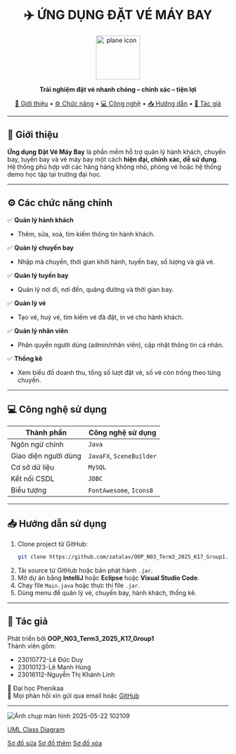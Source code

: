 <h1 align="center">✈️ ỨNG DỤNG ĐẶT VÉ MÁY BAY</h1>

<p align="center">
  <img src="https://cdn-icons-png.flaticon.com/512/34/34627.png" width="100" alt="plane icon" />
</p>

<p align="center"><strong>Trải nghiệm đặt vé nhanh chóng – chính xác – tiện lợi</strong></p>

<p align="center">
  <a href="#giới-thiệu">📘 Giới thiệu</a> • 
  <a href="#chức-năng">⚙️ Chức năng</a> • 
  <a href="#công-nghệ">💻 Công nghệ</a> • 
  <a href="#hướng-dẫn">📥 Hướng dẫn</a> • 
  <a href="#tác-giả">👤 Tác giả</a>
</p>

---

## 📘 Giới thiệu

**Ứng dụng Đặt Vé Máy Bay** là phần mềm hỗ trợ quản lý hành khách, chuyến bay, tuyến bay và vé máy bay một cách **hiện đại, chính xác, dễ sử dụng**.  
Hệ thống phù hợp với các hãng hàng không nhỏ, phòng vé hoặc hệ thống demo học tập tại trường đại học.

---

## ⚙️ Các chức năng chính <a name="chức-năng"></a>

✅ **Quản lý hành khách**
- Thêm, sửa, xoá, tìm kiếm thông tin hành khách.

✅ **Quản lý chuyến bay**
- Nhập mã chuyến, thời gian khởi hành, tuyến bay, số lượng và giá vé.

✅ **Quản lý tuyến bay**
- Quản lý nơi đi, nơi đến, quãng đường và thời gian bay.

✅ **Quản lý vé**
- Tạo vé, huỷ vé, tìm kiếm vé đã đặt, in vé cho hành khách.

✅ **Quản lý nhân viên**
- Phân quyền người dùng (admin/nhân viên), cập nhật thông tin cá nhân.

✅ **Thống kê**
- Xem biểu đồ doanh thu, tổng số lượt đặt vé, số vé còn trống theo từng chuyến.

---

## 💻 Công nghệ sử dụng <a name="công-nghệ"></a>

| Thành phần       | Công nghệ sử dụng       |
|------------------|-------------------------|
| Ngôn ngữ chính   | `Java`                  |
| Giao diện người dùng | `JavaFX`, `SceneBuilder` |
| Cơ sở dữ liệu     | `MySQL`                 |
| Kết nối CSDL      | `JDBC`                  |
| Biểu tượng       | `FontAwesome`, `Icons8` |

---

## 📥 Hướng dẫn sử dụng <a name="hướng-dẫn"></a>

1. Clone project từ GitHub:
   ```bash
   git clone https://github.com/zatalav/OOP_N03_Term3_2025_K17_Group1.git

2. Tải source từ GitHub hoặc bản phát hành `.jar`.
3. Mở dự án bằng **IntelliJ** hoặc **Eclipse** hoặc **Visual Studio Code**.
4. Chạy file `Main.java` hoặc thực thi file `.jar`.
5. Dùng menu để quản lý vé, chuyến bay, hành khách, thống kê.

---

## 👤 Tác giả

Phát triển bởi **OOP_N03_Term3_2025_K17_Group1**  
Thành viên gồm:
- 23010772-Lê Đức Duy
- 23010123-Lê Mạnh Hùng
- 23016112-Nguyễn Thị Khánh Linh

📍 Đại học Phenikaa  
📧 Mọi phản hồi xin gửi qua email hoặc [GitHub](https://github.com/zatalav/OOP_N03_Term3_2025_K17_Group1.git)

---
![Ảnh chụp màn hình 2025-05-22 102109](https://github.com/user-attachments/assets/8ec9c2b3-4e11-4e75-b55a-0190a3172520)

[UML Class Diagram](https://drive.google.com/file/d/1AdNSn0t0GZLcNHukZIyyleTbvSc6tee1/view?usp=sharing)

[Sơ đồ sửa](https://drive.google.com/file/d/1wWEWp5gT8EUz6TdOXoTYt9dqgmrdWQR1/view?usp=drive_link)
[Sơ đồ thêm](https://drive.google.com/file/d/1-zc5yNEELfkSW9RiB_8P6Y6LwS8_7VW4/view?usp=drive_link)
[Sơ đồ xóa](https://drive.google.com/file/d/1x2onAiPsNnB2EdKroLfCNlgy0hcJik-5/view?usp=drive_link)

